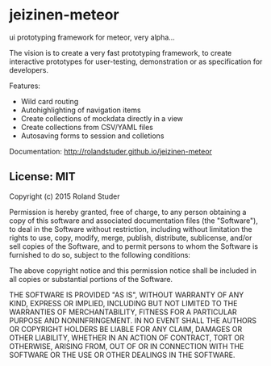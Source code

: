 jeizinen-meteor
===============

ui prototyping framework for meteor, very alpha...

The vision is to create a very fast prototyping framework, to create interactive prototypes for user-testing, demonstration or as specification for developers. 

Features:

* Wild card routing
* Autohighlighting of navigation items
* Create collections of mockdata directly in a view
* Create collections from CSV/YAML files
* Autosaving forms to session and colletions

Documentation: http://rolandstuder.github.io/jeizinen-meteor

## License: MIT

Copyright (c) 2015 Roland Studer

Permission is hereby granted, free of charge, to any person obtaining a copy
of this software and associated documentation files (the "Software"), to deal
in the Software without restriction, including without limitation the rights
to use, copy, modify, merge, publish, distribute, sublicense, and/or sell
copies of the Software, and to permit persons to whom the Software is
furnished to do so, subject to the following conditions:

The above copyright notice and this permission notice shall be included in
all copies or substantial portions of the Software.

THE SOFTWARE IS PROVIDED "AS IS", WITHOUT WARRANTY OF ANY KIND, EXPRESS OR
IMPLIED, INCLUDING BUT NOT LIMITED TO THE WARRANTIES OF MERCHANTABILITY,
FITNESS FOR A PARTICULAR PURPOSE AND NONINFRINGEMENT.  IN NO EVENT SHALL THE
AUTHORS OR COPYRIGHT HOLDERS BE LIABLE FOR ANY CLAIM, DAMAGES OR OTHER
LIABILITY, WHETHER IN AN ACTION OF CONTRACT, TORT OR OTHERWISE, ARISING FROM,
OUT OF OR IN CONNECTION WITH THE SOFTWARE OR THE USE OR OTHER DEALINGS IN
THE SOFTWARE.


